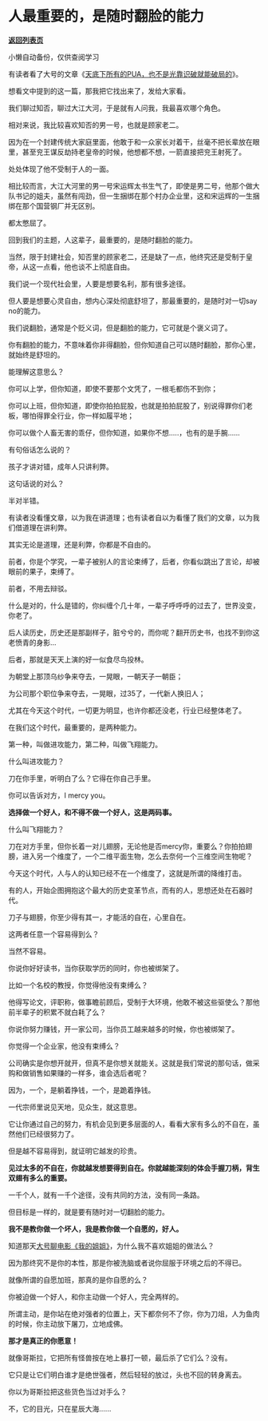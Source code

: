 # 人最重要的，是随时翻脸的能力

[**返回列表页**](/gzh/记忆承载3)

小懒自动备份，仅供查阅学习

有读者看了大号的文章《[天底下所有的PUA，也不是光靠识破就能破局的](https://mp.weixin.qq.com/s?__biz=MzU0MjYwNDU2Mw==&mid=2247497883&idx=2&sn=2b163af08915922eedb4eea0e167db3d&chksm=fb1a94e7cc6d1df191387df09563c5361c5d598b00720e7f31d4a406941e2ac3a149700ecdd5&token=475777901&lang=zh_CN&scene=21#wechat_redirect)》。  

  

想看文中提到的这一篇，那我把它找出来了，发给大家看。

  

我们聊过知否，聊过大江大河，于是就有人问我，我最喜欢哪个角色。

  

相对来说，我比较喜欢知否的男一号，也就是顾家老二。

  

因为在一个封建传统大家庭里面，他敢于和一众家长对着干，丝毫不把长辈放在眼里，甚至兖王谋反劫持老皇帝的时候，他想都不想，一箭直接把兖王射死了。

  

处处体现了他不受制于人的一面。

  

相比较而言，大江大河里的男一号宋运辉太书生气了，即使是男二号，他那个做大队书记的姐夫，虽然有闯劲，但一生捆绑在那个村办企业里，这和宋运辉的一生捆绑在那个国营钢厂并无区别。

  

都太憋屈了。

  

回到我们的主题，人这辈子，最重要的，是随时翻脸的能力。

  

当然，限于封建社会，知否里的顾家老二，还是缺了一点，他终究还是受制于皇帝，从这一点看，他也谈不上彻底自由。

  

我们说一个现代社会里，人要是想要名利，那有很多途径。

  

但人要是想要心灵自由，想内心深处彻底舒坦了，那最重要的，是随时对一切say no的能力。

  

我们说翻脸，通常是个贬义词，但是翻脸的能力，它可就是个褒义词了。

  

你有翻脸的能力，不意味着你非得翻脸，但你知道自己可以随时翻脸，那你心里，就始终是舒坦的。

  

能理解这意思么？

  

你可以上学，但你知道，即使不要那个文凭了，一根毛都伤不到你；

你可以上班，但你知道，即使你拍拍屁股，也就是拍拍屁股了，别说得罪你们老板，哪怕得罪全行业，你一样如履平地；

你可以做个人畜无害的乖仔，但你知道，如果你不想.....，也有的是手腕......

  

有句俗话怎么说的？

  

孩子才讲对错，成年人只讲利弊。

  

这句话说的对么？

  

半对半错。

  

有读者没看懂文章，以为我在讲道理；也有读者自以为看懂了我们的文章，以为我们借道理在讲利弊。

  

其实无论是道理，还是利弊，你都是不自由的。

  

前者，你是个学究，一辈子被别人的言论束缚了，后者，你看似跳出了言论，却被眼前的果子，束缚了。

  

前者，不用去辩驳。

  

什么是对的，什么是错的，你纠缠个几十年，一辈子呼呼呼的过去了，世界没变，你老了。

  

后人读历史，历史还是那副样子，脏兮兮的，而你呢？翻开历史书，也找不到你这老愤青的身影...

  

后者，那就是天天上演的好一似食尽鸟投林。

  

为朝堂上那顶乌纱争来夺去，一晃眼，一朝天子一朝臣；

为公司那个职位争来夺去，一晃眼，过35了，一代新人换旧人；

  

尤其在今天这个时代，一切更为明显，也许你都还没老，行业已经整体老了。  

  

在我们这个时代，最重要的，是两种能力。

  

第一种，叫做进攻能力，第二种，叫做飞翔能力。

  

什么叫进攻能力？

  

刀在你手里，听明白了么？它得在你自己手里。

  

你可以告诉对方，I mercy you。

  

 **选择做一个好人，和不得不做一个好人，这是两码事。**

  

什么叫飞翔能力？

  

刀在对方手里，但你长着一对儿翅膀，无论他是否mercy你，重要么？你拍拍翅膀，进入另一个维度了，一个二维平面生物，怎么去奈何一个三维空间生物呢？

  

今天这个时代，人与人的认知已经不在一个维度了，这就是所谓的降维打击。

  

有的人，开始企图拥抱这个最大的历史变革节点，而有的人，思想还处在石器时代。

  

刀子与翅膀，你至少得有其一，才能活的自在，心里自在。

  

这两者任意一个容易得到么？

  

当然不容易。

  

你说你好好读书，当你获取学历的同时，你也被绑架了。

  

比如一个名校的教授，你觉得他没有束缚么？

  

他得写论文，评职称，做事瞻前顾后，受制于大环境，他敢不被这些驱使么？那他前半辈子的积累不就白耗了么？

  

你说你努力赚钱，开一家公司，当你员工越来越多的时候，你也被绑架了。

  

你觉得一个企业家，他没有束缚么？

  

公司确实是你想开就开，但真不是你想关就能关。这就是我们常说的那句话，做采购和做销售如果赚的一样多，谁会选后者呢？

  

因为，一个，是躺着挣钱，一个，是跪着挣钱。

  

一代宗师里说见天地，见众生，就这意思。

  

它让你通过自己的努力，有机会见到更多层面的人，看看大家有多么的不自在，虽然他们已经很努力了。

  

但是越不容易得到，就证明它越发的珍贵。

  

 **见过太多的不自在，你就越发想要得到自在。你就越能深刻的体会手握刀柄，背生双翅有多么的重要。**

  

一千个人，就有一千个途径，没有共同的方法，没有同一条路。

  

但目标是一样的，就是要有随时对一切翻脸的能力。

  

 **我不是教你做一个坏人，我是教你做一个自愿的，好人。**

  

知道那天[大号聊电影《我的姐姐》](https://mp.weixin.qq.com/s?__biz=MzU0MjYwNDU2Mw==&mid=2247497844&idx=1&sn=7e3a26e1558e6e84680cf6ee23843032&chksm=fb1a9408cc6d1d1e2837f15a691c4e3d6197c738efeefc696dc41f4bbac764b633b24983ed47&token=475777901&lang=zh_CN&scene=21#wechat_redirect)，为什么我不喜欢姐姐的做法么？  

  

因为那终究不是你的本性，那是你被洗脑或者说你屈服于环境之后的不得已。

  

就像所谓的自愿加班，那真的是你自愿的么？

  

你被迫做一个好人，和你主动做一个好人，完全两样的。  

  

所谓主动，是你站在绝对强者的位置上，天下都奈何不了你，你为刀俎，人为鱼肉的时候，你主动放下屠刀，立地成佛。

  

 **那才是真正的你愿意！**

  

就像哥斯拉，它把所有怪兽按在地上暴打一顿，最后杀了它们么？没有。

  

它只是让它们明白谁才是绝世强者，然后轻轻的放过，头也不回的转身离去。  

  

你以为哥斯拉把这些货色当过对手么？

  

不，它的目光，只在星辰大海......

